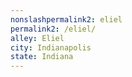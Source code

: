 ```yaml
---
﻿nonslashpermalink2: eliel
permalink2: /eliel/
alley: Eliel
city: Indianapolis
state: Indiana
---
```

